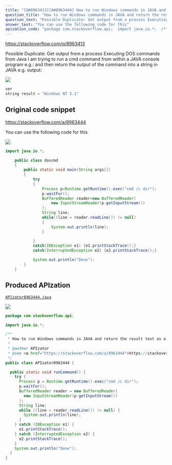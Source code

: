 ```yaml
---
title: "[Q#8963413][A#8963444] How to run Windows commands in JAVA and return the result text as a string"
question_title: "How to run Windows commands in JAVA and return the result text as a string"
question_text: "Possible Duplicate: Get output from a process Executing DOS commands from Java I am trying to run a cmd command from within a JAVA console program e.g.: and then return the output of the command into a string in JAVA e.g. output:"
answer_text: "You can use the following code for this"
apization_code: "package com.stackoverflow.api;  import java.io.*;  /**  * How to run Windows commands in JAVA and return the result text as a string  *  * @author APIzator  * @see <a href=\"https://stackoverflow.com/a/8963444\">https://stackoverflow.com/a/8963444</a>  */ public class APIzator8963444 {    public static void runCommand() {     try {       Process p = Runtime.getRuntime().exec(\"cmd /c dir\");       p.waitFor();       BufferedReader reader = new BufferedReader(         new InputStreamReader(p.getInputStream())       );       String line;       while ((line = reader.readLine()) != null) {         System.out.println(line);       }     } catch (IOException e1) {       e1.printStackTrace();     } catch (InterruptedException e2) {       e2.printStackTrace();     }     System.out.println(\"Done\");   } }"
---
```


https://stackoverflow.com/q/8963413

Possible Duplicate:
Get output from a process
Executing DOS commands from Java
I am trying to run a cmd command from within a JAVA console program e.g.:
and then return the output of the command into a string in JAVA e.g. output:


<div class="code-logo"><img src="/stackoverflow.png" /></div>

```java
ver
string result = "Windows NT 5.1"
```


## Original code snippet

https://stackoverflow.com/a/8963444

You can use the following code for this

<div class="code-logo"><img src="/stackoverflow.png" /></div>

```java
import java.io.*; 

    public class doscmd 
    { 
        public static void main(String args[]) 
        { 
            try 
            { 
                Process p=Runtime.getRuntime().exec("cmd /c dir"); 
                p.waitFor(); 
                BufferedReader reader=new BufferedReader(
                    new InputStreamReader(p.getInputStream())
                ); 
                String line; 
                while((line = reader.readLine()) != null) 
                { 
                    System.out.println(line);
                } 

            }
            catch(IOException e1) {e1.printStackTrace();} 
            catch(InterruptedException e2) {e2.printStackTrace();} 

            System.out.println("Done"); 
        } 
    }
```

## Produced APIzation

[`APIzator8963444.java`](https://github.com/pasqualesalza/apization-temp/raw/main/data/search/APIzator8963444.java)

<div class="code-logo"><img src="/apizator.png" /></div>

```java
package com.stackoverflow.api;

import java.io.*;

/**
 * How to run Windows commands in JAVA and return the result text as a string
 *
 * @author APIzator
 * @see <a href="https://stackoverflow.com/a/8963444">https://stackoverflow.com/a/8963444</a>
 */
public class APIzator8963444 {

  public static void runCommand() {
    try {
      Process p = Runtime.getRuntime().exec("cmd /c dir");
      p.waitFor();
      BufferedReader reader = new BufferedReader(
        new InputStreamReader(p.getInputStream())
      );
      String line;
      while ((line = reader.readLine()) != null) {
        System.out.println(line);
      }
    } catch (IOException e1) {
      e1.printStackTrace();
    } catch (InterruptedException e2) {
      e2.printStackTrace();
    }
    System.out.println("Done");
  }
}

```